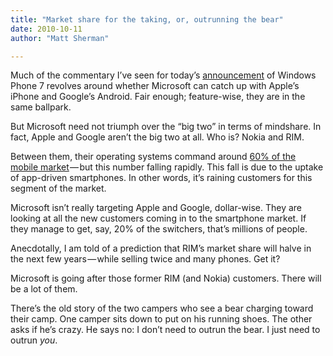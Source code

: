 ```yaml
---
title: "Market share for the taking, or, outrunning the bear"
date: 2010-10-11
author: "Matt Sherman"

---
```


Much of the commentary I’ve seen for today’s [announcement](http://www.engadget.com/2010/10/11/microsoft-announces-ten-windows-phone-7-handsets-for-30-countrie/) of Windows Phone 7 revolves around whether Microsoft can catch up with Apple’s iPhone and Google’s Android. Fair enough; feature-wise, they are in the same ballpark.

But Microsoft need not triumph over the “big two” in terms of mindshare. In fact, Apple and Google aren’t the big two at all. Who is? Nokia and RIM.

Between them, their operating systems command around [60% of the mobile market](http://gigaom.com/2010/03/18/the-mobile-os-market/) — but this number falling rapidly. This fall is due to the uptake of app-driven smartphones. In other words, it’s raining customers for this segment of the market.

Microsoft isn’t really targeting Apple and Google, dollar-wise. They are looking at all the new customers coming in to the smartphone market. If they manage to get, say, 20% of the switchers, that’s millions of people.

Anecdotally, I am told of a prediction that RIM’s market share will halve in the next few years — while selling twice and many phones. Get it?

Microsoft is going after those former RIM (and Nokia) customers. There will be a lot of them.

There’s the old story of the two campers who see a bear charging toward their camp. One camper sits down to put on his running shoes. The other asks if he’s crazy. He says no: I don’t need to outrun the bear. I just need to outrun _you_.
